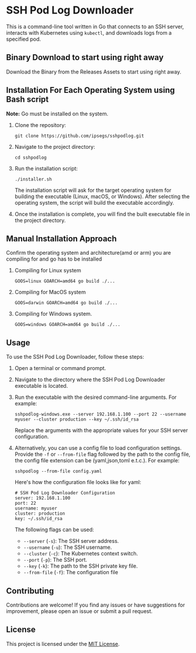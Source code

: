 
# SSH Pod Log Downloader

This is a command-line tool written in Go that connects to an SSH server, interacts with Kubernetes using `kubectl`, and downloads logs from a specified pod.

## Binary Download to start using right away
Download the Binary from the Releases Assets to start using right away.

## Installation For Each Operating System using Bash script
**Note:** Go must be installed on the system.

1. Clone the repository:

   ```shell
   git clone https://github.com/ipsegs/sshpodlog.git
   ```

2. Navigate to the project directory:
   ```shell
   cd sshpodlog
   ```

3. Run the installation script:
   ```shell
   ./installer.sh
   ```

   The installation script will ask for the target operating system for building the executable (Linux, macOS, or Windows). After selecting the operating system, the script will build the executable accordingly.

4. Once the installation is complete, you will find the built executable file in the project directory.

## Manual Installation Approach
 Confirm the operating system and architecture(amd or arm) you are compiling for and go has to be installed

1. Compiling for Linux system
   ```shell
   GOOS=linux GOARCH=amd64 go build ./...
   ```
2. Compiling for MacOS system
   ```shell
   GOOS=darwin GOARCH=amd64 go build ./...
   ```
3. Compiling for Windows system.
   ```shell
   GOOS=windows GOARCH=amd64 go build ./...
   ```

## Usage

To use the SSH Pod Log Downloader, follow these steps:

1. Open a terminal or command prompt.

2. Navigate to the directory where the SSH Pod Log Downloader executable is located.

3. Run the executable with the desired command-line arguments. For example:
   ```shell
   sshpodlog-windows.exe --server 192.168.1.100 --port 22 --username myuser --cluster production --key ~/.ssh/id_rsa
   ```

   Replace the arguments with the appropriate values for your SSH server configuration.

4. Alternatively, you can use a config file to load configuration settings. Provide the `-f` or `--from-file` flag followed by the path to the config file, the config file extension can be (yaml,json,toml e.t.c.). For example:
   ```shell
   sshpodlog --from-file config.yaml 
   ```

   Here's how the configuration file looks like for yaml:
   ```shell
   # SSH Pod Log Downloader Configuration
   server: 192.168.1.100
   port: 22
   username: myuser
   cluster: production
   key: ~/.ssh/id_rsa
   ```


   The following flags can be used:

   - `--server` (`-s`): The SSH server address.
   - `--username` (`-u`): The SSH username.
   - `--cluster` (`-c`): The Kubernetes context switch.
   - `--port` (`-p`): The SSH port.
   - `--key` (`-k`): The path to the SSH private key file.
   - `--from-file` (`-f`): The configuration file

## Contributing

Contributions are welcome! If you find any issues or have suggestions for improvement, please open an issue or submit a pull request.

## License

This project is licensed under the [MIT License](LICENSE).